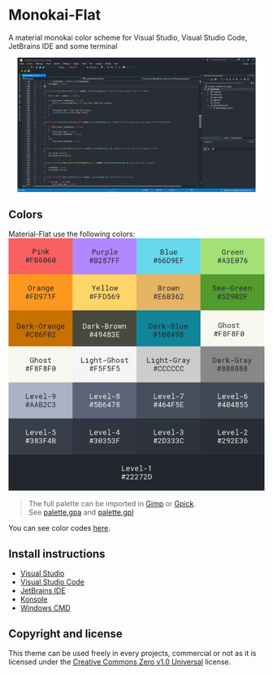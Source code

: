 # Monokai-Flat

A material monokai color scheme for Visual Studio, Visual Studio Code, JetBrains IDE and some terminal

![Preview](Preview.gif)

## Colors

Material-Flat use the following colors:  
![Colors](Colors/Palette.png)  
>The full palette can be imported in [Gimp](https://www.gimp.org/) or [Gpick](http://www.gpick.org/).  
See [palette.gpa](Color/palette.gpa) and [palette.gpl](Colors/palette.gpl)

You can see color codes [here](Colors/Palette.md).

## Install instructions

- [Visual Studio](Visual%20Studio)
- [Visual Studio Code](Visual%20Studio%20Code)
- [JetBrains IDE](JetBrains%20IDE)
- [Konsole](Konsole)
- [Windows CMD](Windows%20Terminal%20-%20CMD)

## Copyright and license

This theme can be used freely in every projects, commercial or not as it is
licensed under the [Creative Commons Zero v1.0 Universal](LICENSE) license.
